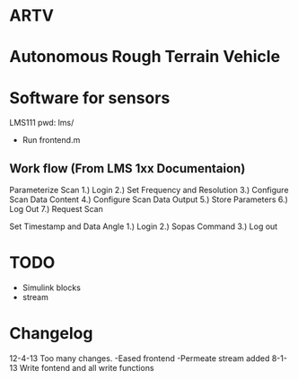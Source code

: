 ARTV
=================================

Autonomous Rough Terrain Vehicle
================================

Software for sensors
================================
LMS111 pwd: lms/

- Run frontend.m

Work flow (From LMS 1xx Documentaion)
-------------------------------------
Parameterize Scan
1.) Login
2.) Set Frequency and Resolution
3.) Configure Scan Data Content
4.) Configure Scan Data Output
5.) Store Parameters
6.) Log Out
7.) Request Scan

Set Timestamp and Data Angle
1.) Login
2.) Sopas Command
3.) Log out



TODO
===================================
- Simulink blocks
- stream


Changelog
==================================
12-4-13 Too many changes. 
	-Eased frontend
	-Permeate stream added
8-1-13 Write fontend and all write functions